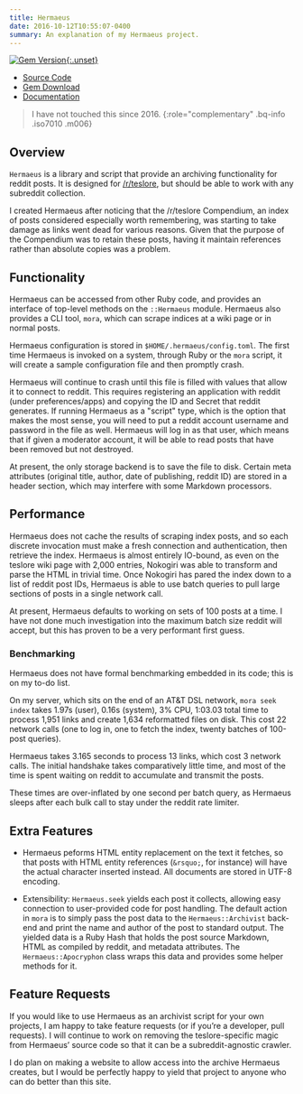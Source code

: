 ```yaml
---
title: Hermaeus
date: 2016-10-12T10:55:07-0400
summary: An explanation of my Hermaeus project.
---
```


[![Gem Version](https://badge.fury.io/rb/hermaeus.svg){:.unset}](https://badge.fury.io/rb/hermaeus)

- [Source Code][gh]
- [Gem Download][gem]
- [Documentation][doc]

> I have not touched this since 2016.
{:role="complementary" .bq-info .iso7010 .m006}

## Overview

`Hermaeus` is a library and script that provide an archiving functionality for
reddit posts. It is designed for [/r/teslore][tsl], but should be able to work
with any subreddit collection.

I created Hermaeus after noticing that the /r/teslore Compendium, an index of
posts considered especially worth remembering, was starting to take damage as
links went dead for various reasons. Given that the purpose of the Compendium
was to retain these posts, having it maintain references rather than absolute
copies was a problem.

## Functionality

Hermaeus can be accessed from other Ruby code, and provides an interface of
top-level methods on the `::Hermaeus` module. Hermaeus also provides a CLI tool,
`mora`, which can scrape indices at a wiki page or in normal posts.

Hermaeus configuration is stored in `$HOME/.hermaeus/config.toml`. The first
time Hermaeus is invoked on a system, through Ruby or the `mora` script, it will
create a sample configuration file and then promptly crash.

Hermaeus will continue to crash until this file is filled with values that allow
it to connect to reddit. This requires registering an application with reddit
(under preferences/apps) and copying the ID and Secret that reddit generates. If
running Hermaeus as a "script" type, which is the option that makes the most
sense, you will need to put a reddit account username and password in the file
as well. Hermaeus will log in as that user, which means that if given a
moderator account, it will be able to read posts that have been removed but not
destroyed.

At present, the only storage backend is to save the file to disk. Certain meta
attributes (original title, author, date of publishing, reddit ID) are stored
in a header section, which may interfere with some Markdown processors.

## Performance

Hermaeus does not cache the results of scraping index posts, and so each
discrete invocation must make a fresh connection and authentication, then
retrieve the index. Hermaeus is almost entirely IO-bound, as even on the teslore
wiki page with 2,000 entries, Nokogiri was able to transform and parse the HTML
in trivial time. Once Nokogiri has pared the index down to a list of reddit post
IDs, Hermaeus is able to use batch queries to pull large sections of posts in a
single network call.

At present, Hermaeus defaults to working on sets of 100 posts at a time. I have
not done much investigation into the maximum batch size reddit will accept, but
this has proven to be a very performant first guess.

### Benchmarking

Hermaeus does not have formal benchmarking embedded in its code; this is on my
to-do list.

On my server, which sits on the end of an AT&T DSL network, `mora seek index`
takes 1.97s (user), 0.16s (system), 3% CPU, 1:03.03 total time to process 1,951
links and create 1,634 reformatted files on disk. This cost 22 network calls
(one to log in, one to fetch the index, twenty batches of 100-post queries).

Hermaeus takes 3.165 seconds to process 13 links, which cost 3 network calls.
The initial handshake takes comparatively little time, and most of the time is
spent waiting on reddit to accumulate and transmit the posts.

These times are over-inflated by one second per batch query, as Hermaeus sleeps
after each bulk call to stay under the reddit rate limiter.

## Extra Features

- Hermaeus peforms HTML entity replacement on the text it fetches, so that posts
  with HTML entity references (`&rsquo;`, for instance) will have the actual
  character inserted instead. All documents are stored in UTF-8 encoding.

- Extensibility: `Hermaeus.seek` yields each post it collects, allowing easy
  connection to user-provided code for post handling. The default action in
  `mora` is to simply pass the post data to the `Hermaeus::Archivist` back-end
  and print the name and author of the post to standard output. The yielded data
  is a Ruby Hash that holds the post source Markdown, HTML as compiled by
  reddit, and metadata attributes. The `Hermaeus::Apocryphon` class wraps this
  data and provides some helper methods for it.

## Feature Requests

If you would like to use Hermaeus as an archivist script for your own projects,
I am happy to take feature requests (or if you’re a developer, pull requests). I
will continue to work on removing the teslore-specific magic from Hermaeus’
source code so that it can be a subreddit-agnostic crawler.

I do plan on making a website to allow access into the archive Hermaeus creates,
but I would be perfectly happy to yield that project to anyone who can do better
than this site.

[doc]: http://www.rubydoc.info/gems/hermaeus
[gem]: https://rubygems.org/gems/hermaeus
[gh]: https://github.com/myrrlyn/hermaeus
[tsl]: https://reddit.com/r/teslore

